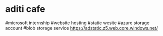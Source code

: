 # aditi cafe 
#microsoft internship
#website hosting 
#static wesite
#azure storage account
#blob storage service
https://adstatic.z5.web.core.windows.net/
